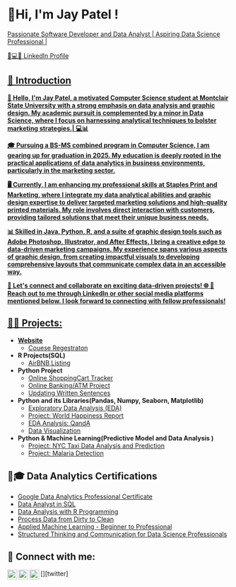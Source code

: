 <h1>👋Hi, I'm Jay Patel ! <br/><a  <a href=""></h1>
  Passionate Software Developer and Data Analyst | Aspiring Data Science Professional |

  <a href="https://www.linkedin.com/in/jaypatel111jp"> 📢💻🔵 LinkedIn Profile </h1>
  
  <h2> 📝 Introduction</h2>

<b>👋 Hello, I'm Jay Patel, a motivated Computer Science student at Montclair State University with a strong emphasis on data analysis and graphic design. My academic pursuit is complemented by a minor in Data Science, where I focus on harnessing analytical techniques to bolster marketing strategies.|  💻📊

🎓 Pursuing a BS-MS combined program in Computer Science, I am gearing up for graduation in 2025. My education is deeply rooted in the practical applications of data analytics in business environments, particularly in the marketing sector.

🖥️ Currently, I am enhancing my professional skills at Staples Print and Marketing, where I integrate my data analytical abilities and graphic design expertise to deliver targeted marketing solutions and high-quality printed materials. My role involves direct interaction with customers, providing tailored solutions that meet their unique business needs.

📊 Skilled in Java, Python, R, and a suite of graphic design tools such as Adobe Photoshop, Illustrator, and After Effects, I bring a creative edge to data-driven marketing campaigns. My experience spans various aspects of graphic design, from creating impactful visuals to developing comprehensive layouts that communicate complex data in an accessible way.

💼  Let's connect and collaborate on exciting data-driven projects! 🌐 🤳 Reach out to me through LinkedIn or other social media platforms mentioned below. I look forward to connecting with fellow professionals!</b>
<h2>👨‍💻 Projects:</h2>

- <b>Website </b>
  - [Couese Regestraton ](https://github.com/JayPatel-111/CoursrRegestration)
- <b>R Projects(SQL) </b>
  - [AirBNB Listing](https://github.com/JayPatel-111/AirBNB-listing)
- <b>Python Project</b>
  - [Online ShoppingCart Tracker](https://github.com/JayPatel-111/OnlineShoppingCart_Tracker)
  - [Online Banking/ATM Project](https://github.com/JayPatel-111/OnlineBanking-ATM_Project)
  - [Updating Written Sentences](https://github.com/JayPatel-111/UpdatingTheWrittenSentences)
- <b>Python and its Libraries(Pandas, Numpy, Seaborn, Matplotlib) </b>
  - [Exploratory Data Analysis (EDA)](https://github.com/JayPatel-111/NYC-Taxi_EDA-Analysis)
  - [Project: World Happiness Report](https://github.com/JayPatel-111/Project-WorldHappinessReport)
  - [EDA Analysis: QandA](https://github.com/JayPatel-111/EDA-Analysis)
  - [Data Visualization](https://github.com/JayPatel-111/DataVisualization)
- <b>Python & Machine Learning(Predictive Model and Data Analysis )</b>
  - [Project: NYC Taxi Data Analysis and Prediction](https://github.com/HarshVasoya07/NYC_Taxi-Project)
  - [Project: Malaria Detection](https://github.com/HarshVasoya07/MalariaDetectionProject)

<h2>🏅🎓 Data Analytics Certifications</h2>

- [Google Data Analytics Professional  Certificate](https://www.coursera.org/account/accomplishments/specialization/certificate/D6VCZMR3AMTJ)
- [Data Analyst in SQL](https://www.datacamp.com/statement-of-accomplishment/track/aef9de40af0c796a8148f4633b15c9cae6069340?raw=1)
- [Data Analysis with R Programming](https://www.coursera.org/account/accomplishments/certificate/MWFGC9LKLGVG)
- [Process Data from Dirty to Clean](https://www.coursera.org/account/accomplishments/certificate/PXWL3FMSYFFX)
- [Applied Machine Learning - Beginner to Professional](https://courses.analyticsvidhya.com/certificates/hbrmxktypg)
- [Structured Thinking and Communication for Data Science Professionals](https://courses.analyticsvidhya.com/certificates/uv4z1yarrb)

<h2> 🤳 Connect with me:</h2>

[<img align="left" alt="HarshVasoya | Twitter" width="22px" src="https://cdn.jsdelivr.net/npm/simple-icons@v3/icons/twitter.svg" />][twitter]
[<img align="left" alt="HarshVasoya | LinkedIn" width="22px" src="https://cdn.jsdelivr.net/npm/simple-icons@v3/icons/linkedin.svg" />][linkedin]
[<img align="left" alt="HarshVasoya | Instagram" width="22px" src="https://cdn.jsdelivr.net/npm/simple-icons@v3/icons/instagram.svg" />][instagram]

[instagram]: https://www.instagram.com/harshvasoya07/
[linkedin]: https://www.linkedin.com/in/harsh-vasoya-34a31a233/



